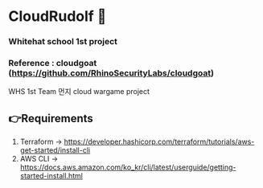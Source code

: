 # CloudRudolf 👾


### Whitehat school 1st project 
### Reference : cloudgoat (https://github.com/RhinoSecurityLabs/cloudgoat)


WHS 1st Team 먼지 cloud wargame project 

## 👉Requirements 

1. Terraform -> https://developer.hashicorp.com/terraform/tutorials/aws-get-started/install-cli
2. AWS CLI -> https://docs.aws.amazon.com/ko_kr/cli/latest/userguide/getting-started-install.html

